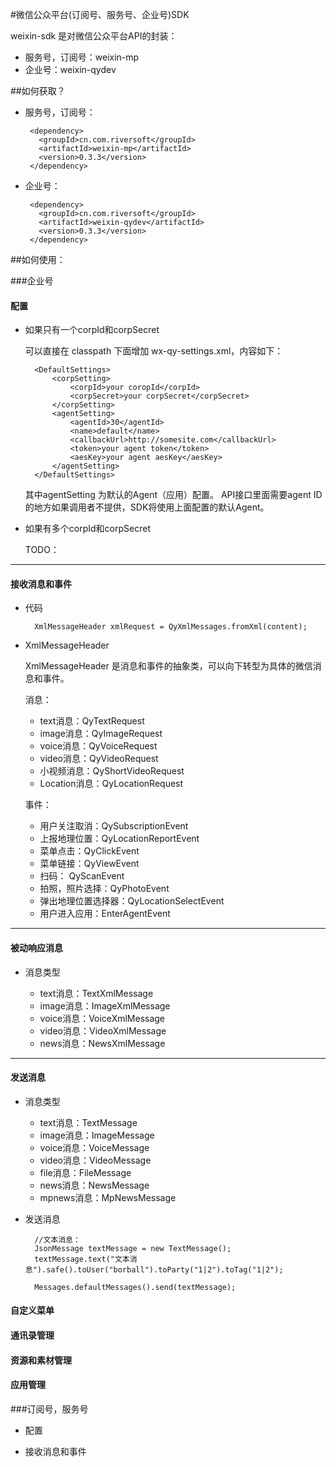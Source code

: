 #微信公众平台(订阅号、服务号、企业号)SDK

weixin-sdk 是对微信公众平台API的封装：

 - 服务号，订阅号：weixin-mp
 - 企业号：weixin-qydev

##如何获取？

 - 服务号，订阅号：

		<dependency>
	      <groupId>cn.com.riversoft</groupId>
	      <artifactId>weixin-mp</artifactId>
	      <version>0.3.3</version>
	    </dependency>

 - 企业号：
 
	    <dependency>
	      <groupId>cn.com.riversoft</groupId>
	      <artifactId>weixin-qydev</artifactId>
	      <version>0.3.3</version>
	    </dependency>


##如何使用：

###企业号


#### 配置


- 如果只有一个corpId和corpSecret
	
	可以直接在 classpath 下面增加 wx-qy-settings.xml，内容如下：

		<DefaultSettings>
		    <corpSetting>
		        <corpId>your coropId</corpId>
	            <corpSecret>your corpSecret</corpSecret>
		    </corpSetting>
		    <agentSetting>
		        <agentId>30</agentId>
		        <name>default</name>
		        <callbackUrl>http://somesite.com</callbackUrl>
		        <token>your agent token</token>
		        <aesKey>your agent aesKey</aesKey>
		    </agentSetting>
		</DefaultSettings>

	其中agentSetting 为默认的Agent（应用）配置。 API接口里面需要agent ID的地方如果调用者不提供，SDK将使用上面配置的默认Agent。

- 如果有多个corpId和corpSecret
    
	TODO：	


----------

#### 接收消息和事件


- 代码

		XmlMessageHeader xmlRequest = QyXmlMessages.fromXml(content);
	
- XmlMessageHeader
 
	XmlMessageHeader 是消息和事件的抽象类，可以向下转型为具体的微信消息和事件。

	消息：

	- text消息：QyTextRequest
	- image消息：QyImageRequest
	- voice消息：QyVoiceRequest
	- video消息：QyVideoRequest
	- 小视频消息：QyShortVideoRequest
	- Location消息：QyLocationRequest

	事件：

	- 用户关注取消：QySubscriptionEvent
	- 上报地理位置：QyLocationReportEvent
	- 菜单点击：QyClickEvent
	- 菜单链接：QyViewEvent
	- 扫码：	QyScanEvent
	- 拍照，照片选择：QyPhotoEvent
	- 弹出地理位置选择器：QyLocationSelectEvent
	- 用户进入应用：EnterAgentEvent


----------


#### 被动响应消息	

- 消息类型

	- text消息：TextXmlMessage
	- image消息：ImageXmlMessage
	- voice消息：VoiceXmlMessage
	- video消息：VideoXmlMessage
	- news消息：NewsXmlMessage

----------

#### 发送消息

- 消息类型

	- text消息：TextMessage
	- image消息：ImageMessage
	- voice消息：VoiceMessage
	- video消息：VideoMessage
	- file消息：FileMessage
	- news消息：NewsMessage
	- mpnews消息：MpNewsMessage

- 发送消息

		//文本消息：
	    JsonMessage textMessage = new TextMessage();
		textMessage.text("文本消息").safe().toUser("borball").toParty("1|2").toTag("1|2");

        Messages.defaultMessages().send(textMessage);

#### 自定义菜单

#### 通讯录管理

#### 资源和素材管理

#### 应用管理

###订阅号，服务号

- 配置

- 接收消息和事件
	